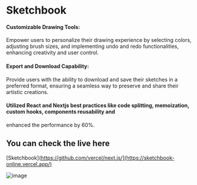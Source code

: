 # Sketchbook
#### Customizable Drawing Tools: 
Empower users to personalize their drawing experience by selecting colors, adjusting brush sizes, and implementing undo and redo functionalities, enhancing creativity and user control.

#### Export and Download Capability: 
Provide users with the ability to download and save their sketches in a preferred format, ensuring a seamless way to preserve and share their artistic creations.

#### Utilized React and Nextjs best practices like code splitting, memoization, custom hooks, components reusability and
enhanced the performance by 60%.


## You can check the live here
[Sketchbook](https://github.com/vercel/next.js/](https://sketchbook-online.vercel.app/)


![image](https://github.com/ajaySankapal/sketchbook/assets/90617524/bbddc9f4-a111-4b2a-84eb-e80429662960)



